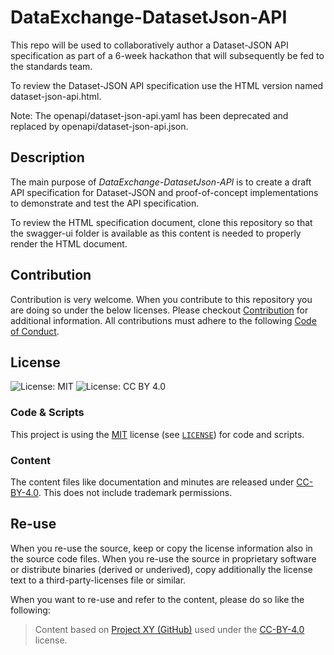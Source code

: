 # DataExchange-DatasetJson-API

This repo will be used to collaboratively author a Dataset-JSON API specification as part of a 6-week hackathon that 
will subsequently be fed to the standards team.

To review the Dataset-JSON API specification use the HTML version named dataset-json-api.html.

Note: The openapi/dataset-json-api.yaml has been deprecated and replaced by openapi/dataset-json-api.json.

## Description

The main purpose of *DataExchange-DatasetJson-API* is to create a draft API specification for Dataset-JSON and 
proof-of-concept implementations to demonstrate and test the API specification.

To review the HTML specification document, clone this repository so that the swagger-ui folder is available as this
content is needed to properly render the HTML document.

## Contribution

Contribution is very welcome. When you contribute to this repository you are doing so under the below licenses. 
Please checkout [Contribution](CONTRIBUTING.md) for additional information. All contributions must adhere to the 
following [Code of Conduct](CODE_OF_CONDUCT.md).

## License

![License: MIT](https://img.shields.io/badge/License-MIT-blue.svg) ![License: CC BY 4.0](https://img.shields.io/badge/License-CC_BY_4.0-blue.svg)

### Code & Scripts

This project is using the [MIT](http://www.opensource.org/licenses/MIT "The MIT License | Open Source Initiative") license 
(see [`LICENSE`](LICENSE)) for code and scripts.

### Content

The content files like documentation and minutes are released under [CC-BY-4.0](https://creativecommons.org/licenses/by/4.0/). This does not include 
trademark permissions.

## Re-use

When you re-use the source, keep or copy the license information also in the source code files. When you re-use the 
source in proprietary software or distribute binaries (derived or underived), copy additionally the license text to 
a third-party-licenses file or similar.

When you want to re-use and refer to the content, please do so like the following:

> Content based on [Project XY (GitHub)](https://github.com/xy/xy) used under the [CC-BY-4.0](https://creativecommons.org/licenses/by/4.0/) license.




